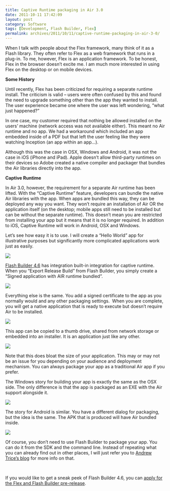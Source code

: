 ```yaml
---
title: Captive Runtime packaging in Air 3.0
date: 2011-10-11 17:42:09
layout: post
category: Software
tags: [Development, Flash Builder, Flex]
permalink: archives/2011/10/11/captive-runtime-packaging-in-air-3-0/
---
```


When I talk with people about the Flex framework, many think of it as a Flash library. They often refer to Flex as a web framework that runs in a plug-in. To me, however, Flex is an application framework. To be honest, Flex in the browser doesn’t excite me. I am much more interested in using Flex on the desktop or on mobile devices.

**Some History**

Until recently, Flex has been criticized for requiring a separate runtime install. The criticism is valid – users were often confused by this and found the need to upgrade something other than the app they wanted to install. The user experience became one where the user was left wondering, “what just happened?”

In one case, my customer required that nothing be allowed installed on the users’ machine (network access was not available either). This meant no Air runtime and no app. We had a workaround which included an app embedded inside of a PDF but that left the user feeling like they were watching Inception (an app within an app…).

Although this was the case in OSX, Windows and Android, it was not the case in iOS (iPhone and iPad). Apple doesn’t allow third-party runtimes on their devices so Adobe created a native compiler and packager that bundles the Air libraries directly into the app.

**Captive Runtime**

In Air 3.0, however, the requirement for a separate Air runtime has been lifted. With the “Captive Runtime” feature, developers can bundle the native Air libraries with the app. When apps are bundled this way, they can be deployed any way you want. They won’t require an installation of Air OR the application itself (on the desktop; mobile apps still need to be installed but can be without the separate runtime). This doesn’t mean you are restricted from installing your app but it means that it is no longer required. In addition to iOS, Captive Runtime will work in Android, OSX and Windows.

Let’s see how easy it is to use. I will create a “Hello World” app for illustrative purposes but significantly more complicated applications work just as easily.

![](http://content.screencast.com/users/BrianGenisio/folders/Snagit/media/29619d66-af32-458e-b4d6-dc43166cc114/2011-10-06_11-42-17.png)

[Flash Builder 4.6](http://www.adobe.com/devnet/flex/articles/whats-new-flex-flash-builder-46.html) has integration built-in integration for captive runtime.  When you “Export Release Build” from Flash Builder, you simply create a “Signed application with AIR runtime bundled”.

![](http://content.screencast.com/users/BrianGenisio/folders/Snagit/media/945de260-d491-4a2a-91c1-74ab7cb7c9b3/2011-10-06_06-55-542.png)

Everything else is the same. You add a signed certificate to the app as you normally would and any other packaging settings.  When you are complete, you will get a native application that is ready to execute but doesn’t require Air to be installed.

![](http://content.screencast.com/users/BrianGenisio/folders/Snagit/media/202db853-961d-47a9-8388-b34332892e19/2011-10-06_10-41-36.png)

This app can be copied to a thumb drive, shared from network storage or embedded into an installer. It is an application just like any other.

![](http://content.screencast.com/users/BrianGenisio/folders/Snagit/media/46a53a46-6b33-4523-a20e-db09d071eda0/2011-10-06_10-44-36.png)

Note that this does bloat the size of your application. This may or may not be an issue for you depending on your audience and deployment mechanism. You can always package your app as a traditional Air app if you prefer.

The Windows story for building your app is exactly the same as the OSX side. The only difference is that the app is packaged as an EXE with the Air support alongside it.

![](http://content.screencast.com/users/BrianGenisio/folders/Snagit/media/41811197-7d4d-4fcd-9bad-af15d4a39ea6/2011-10-06_11-30-16.png)

The story for Android is similar. You have a different dialog for packaging, but the idea is the same. The APK that is produced will have Air bundled inside.

![](http://content.screencast.com/users/BrianGenisio/folders/Snagit/media/4b0f8c73-28ea-4118-8012-021863e57edc/2011-10-06_11-23-11.png)

Of course, you don’t need to use Flash Builder to package your app. You can do it from the SDK and the command line. Instead of repeating what you can already find out in other places, I will just refer you to [Andrew Trice’s blog](http://www.tricedesigns.com/2011/08/10/air-3-0-captive-runtime/) for more info on that.

&nbsp;

If you would like to get a sneak peek of Flash Builder 4.6, you can [apply for the Flex and Flash Builder pre-release](https://prerelease.adobe.com/callout/default.html?callid=DC919522A42544798C33ECB4041FC5DC).

&nbsp;